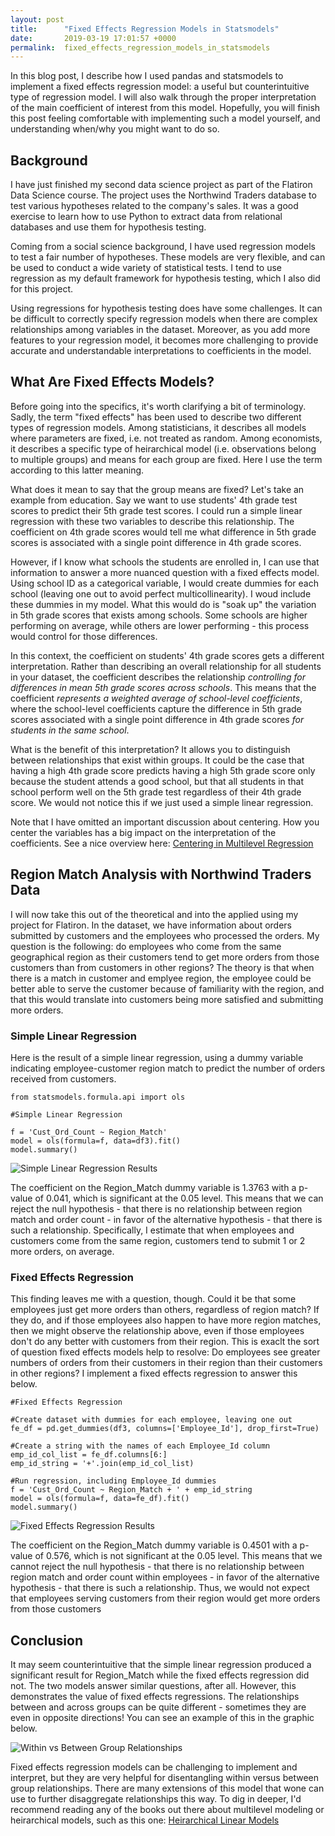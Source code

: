 ```yaml
---
layout: post
title:      "Fixed Effects Regression Models in Statsmodels"
date:       2019-03-19 17:01:57 +0000
permalink:  fixed_effects_regression_models_in_statsmodels
---
```



In this blog post, I describe how I used pandas and statsmodels to implement a fixed effects regression model: a useful but counterintuitive type of regression model. I will also walk through the proper interpretation of the main coefficient of interest from this model. Hopefully, you will finish this post feeling comfortable with implementing such a model yourself, and understanding when/why you might want to do so.

## Background

I have just finished my second data science project as part of the Flatiron Data Science course. The project uses the Northwind Traders database to test various hypotheses related to the company's sales. It was a good exercise to learn how to use Python to extract data from relational databases and use them for hypothesis testing.

Coming from a social science background, I have used regression models to test a fair number of hypotheses. These models are very flexible, and can be used to conduct a wide variety of statistical tests. I tend to use regression as my default framework for hypothesis testing, which I also did for this project.

Using regressions for hypothesis testing does have some challenges. It can be difficult to correctly specify regression models when there are complex relationships among variables in the dataset. Moreover, as you add more features to your regression model, it becomes more challenging to provide accurate and understandable interpretations to coefficients in the model.

## What Are Fixed Effects Models?

Before going into the specifics, it's worth clarifying a bit of terminology. Sadly, the term "fixed effects" has been used to describe two different types of regression models. Among statisticians, it describes all models where parameters are fixed, i.e. not treated as random. Among economists, it describes a specific type of heirarchical model (i.e. observations belong to multiple groups) and means for each group are fixed. Here I use the term according to this latter meaning.

What does it mean to say that the group means are fixed? Let's take an example from education. Say we want to use students' 4th grade test scores to predict their 5th grade test scores. I could run a simple linear regression with these two variables to describe this relationship. The coefficient on 4th grade scores would tell me what difference in 5th grade scores is associated with a single point difference in 4th grade scores. 

However, if I know what schools the students are enrolled in, I can use that information to answer a more nuanced question with a fixed effects model. Using school ID as a categorical variable, I would create dummies for each school (leaving one out to avoid perfect multicollinearity). I woud include these dummies in my model. What this would do is "soak up" the variation in 5th grade scores that exists among schools. Some schools are higher performing on average, while others are lower performing - this process would control for those differences.

In this context, the coefficient on students' 4th grade scores gets a different interpretation. Rather than describing an overall relationship for all students in your dataset, the coefficient describes the relationship *controlling for differences in mean 5th grade scores across schools*. This means that the coefficient *represents a weighted average of school-level coefficients*, where the school-level coefficients capture the difference in 5th grade scores associated with a single point difference in 4th grade scores *for students in the same school*.

What is the benefit of this interpretation? It allows you to distinguish between relationships that exist within groups. It could be the case that having a high 4th grade score predicts having a high 5th grade score only because the student attends a good school, but that all students in that school perform well on the 5th grade test regardless of their 4th grade score. We would not notice this if we just used a simple linear regression.

Note that I have omitted an important discussion about centering. How you center the variables has a big impact on the interpretation of the coefficients. See a nice overview here: [Centering in Multilevel Regression](http://web.pdx.edu/~newsomj/mlrclass/ho_centering.pdf)

## Region Match Analysis with Northwind Traders Data

I will now take this out of the theoretical and into the applied using my project for Flatiron. In the dataset, we have information about orders submitted by customers and the employees who processed the orders. My question is the following: do employees who come from the same geographical region as their customers tend to get more orders from those customers than from customers in other regions? The theory is that when there is a match in customer and emplyee region, the employee could be better able to serve the customer because of familiarity with the region, and that this would translate into customers being more satisfied and submitting more orders.

### Simple Linear Regression

Here is the result of a simple linear regression, using a dummy variable indicating employee-customer region match to predict the number of orders received from customers.

```
from statsmodels.formula.api import ols

#Simple Linear Regression

f = 'Cust_Ord_Count ~ Region_Match'
model = ols(formula=f, data=df3).fit()
model.summary()
```

![Simple Linear Regression Results](https://i.imgur.com/1dr2eSJ.png)

The coefficient on the Region_Match dummy variable is 1.3763 with a p-value of 0.041, which is significant at the 0.05 level. This means that we can reject the null hypothesis - that there is no relationship between region match and order count - in favor of the alternative hypothesis - that there is such a relationship. Specifically, I estimate that when employees and customers come from the same region, customers tend to submit 1 or 2 more orders, on average.

### Fixed Effects Regression

This finding leaves me with a question, though. Could it be that some employees just get more orders than others, regardless of region match? If they do, and if those employees also happen to have more region matches, then we might observe the relationship above, even if those employees don't do any better with customers from their region. This is exaclt the sort of question fixed effects models help to resolve: Do employees see greater numbers of orders from their customers in their region than their customers in other regions? I implement a fixed effects regression to answer this below.

```
#Fixed Effects Regression

#Create dataset with dummies for each employee, leaving one out
fe_df = pd.get_dummies(df3, columns=['Employee_Id'], drop_first=True)

#Create a string with the names of each Employee_Id column
emp_id_col_list = fe_df.columns[6:]
emp_id_string = '+'.join(emp_id_col_list)

#Run regression, including Employee_Id dummies
f = 'Cust_Ord_Count ~ Region_Match + ' + emp_id_string
model = ols(formula=f, data=fe_df).fit()
model.summary()
```

![Fixed Effects Regression Results](https://i.imgur.com/v6fJvoe.png)

The coefficient on the Region_Match dummy variable is 0.4501 with a p-value of 0.576, which is not significant at the 0.05 level. This means that we cannot reject the null hypothesis - that there is no relationship between region match and order count within employees - in favor of the alternative hypothesis - that there is such a relationship. Thus, we would not expect that employees serving customers from their region would get more orders from those customers

## Conclusion

It may seem counterintuitive that the simple linear regression produced a significant result for Region_Match while the fixed effects regression did not. The two models answer similar questions, after all. However, this demonstrates the value of fixed effects regressions. The relationships between and across groups can be quite different - sometimes they are even in opposite directions! You can see an example of this in the graphic below.

![Within vs Between Group Relationships](https://www.researchgate.net/profile/Jennifer_Feitosa/publication/282557082/figure/fig1/AS:283875679981568@1444692644245/Illustration-that-the-Between-Group-X-Y-Relationship-Can-Differ-from-the-Within-Group-X_W640.jpg)

Fixed effects regression models can be challenging to implement and interpret, but they are very helpful for disentangling within versus between group relationships. There are many extensions of this model that wone can use to further disaggregate relationships this way. To dig in deeper, I'd recommend reading any of the books out there about multilevel modeling or heirarchical models, such as this one: [Heirarchical Linear Models](https://us.sagepub.com/en-us/nam/hierarchical-linear-models/book9230)
